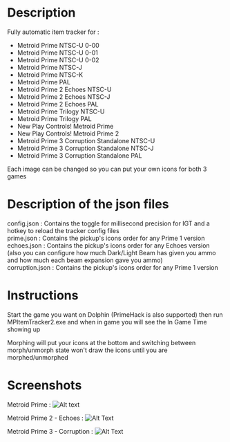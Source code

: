 # Description
Fully automatic item tracker for :
- Metroid Prime NTSC-U 0-00
- Metroid Prime NTSC-U 0-01
- Metroid Prime NTSC-U 0-02
- Metroid Prime NTSC-J
- Metroid Prime NTSC-K
- Metroid Prime PAL
- Metroid Prime 2 Echoes NTSC-U
- Metroid Prime 2 Echoes NTSC-J
- Metroid Prime 2 Echoes PAL
- Metroid Prime Trilogy NTSC-U
- Metroid Prime Trilogy PAL
- New Play Controls! Metroid Prime
- New Play Controls! Metroid Prime 2
- Metroid Prime 3 Corruption Standalone NTSC-U
- Metroid Prime 3 Corruption Standalone NTSC-J
- Metroid Prime 3 Corruption Standalone PAL

Each image can be changed so you can put your own icons for both 3 games

# Description of the json files

config.json : Contains the toggle for millisecond precision for IGT and a hotkey to reload the tracker config files<br>
prime.json : Contains the pickup's icons order for any Prime 1 version<br>
echoes.json : Contains the pickup's icons order for any Echoes version (also you can configure how much Dark/Light Beam has given you ammo and how much each beam expansion gave you ammo)<br>
corruption.json : Contains the pickup's icons order for any Prime 1 version

# Instructions

Start the game you want on Dolphin (PrimeHack is also supported) then run MPItemTracker2.exe and when in game you will see the In Game Time showing up

Morphing will put your icons at the bottom and switching between morph/unmorph state won't draw the icons until you are morphed/unmorphed

# Screenshots
Metroid Prime :
![Alt text](https://i.imgur.com/rQtTMxg.png "Metroid Prime")

Metroid Prime 2 - Echoes :
![Alt Text](https://i.imgur.com/vrFUzVd.png "Metroid Prime 2 - Echoes")

Metroid Prime 3 - Corruption :
![Alt Text](https://i.imgur.com/XQcJ851.png "Metroid Prime 3 - Corruption")
